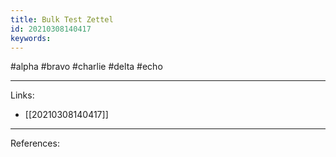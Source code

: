 ```yaml
---
title: Bulk Test Zettel
id: 20210308140417
keywords:
---
```

#alpha #bravo #charlie #delta #echo

---
Links:

- [[20210308140417]]

---
References:
